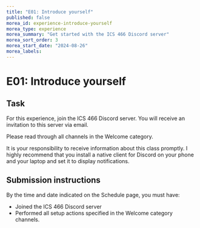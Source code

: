 ```yaml
---
title: "E01: Introduce yourself"
published: false
morea_id: experience-introduce-yourself
morea_type: experience
morea_summary: "Get started with the ICS 466 Discord server"
morea_sort_order: 3
morea_start_date: "2024-08-26"
morea_labels:
---
```


# E01: Introduce yourself

## Task

For this experience, join the ICS 466 Discord server. You will receive an invitation to this server via email.

Please read through all channels in the Welcome category.

It is your responsibility to receive information about this class promptly. I highly recommend that you install a native client for Discord on your phone and your laptop and set it to display notifications.

## Submission instructions

By the time and date indicated on the Schedule page, you must have:

  * Joined the ICS 466 Discord server
  * Performed all setup actions specified in the Welcome category channels.


